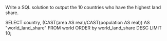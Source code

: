 Write a SQL solution to output the 10 countries who have the highest land share.

SELECT country, (CAST(area AS real)/CAST(population AS real)) AS "world_land_share"
FROM world
ORDER by world_land_share DESC
LIMIT 10;